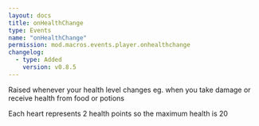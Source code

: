 ```yaml
---
layout: docs
title: onHealthChange
type: Events
name: "onHealthChange"
permission: mod.macros.events.player.onhealthchange
changelog:
  - type: Added
    version: v0.8.5
---
```

Raised whenever your health level changes eg. when you take damage or receive health from food or potions

Each heart represents 2 health points so the maximum health is 20
